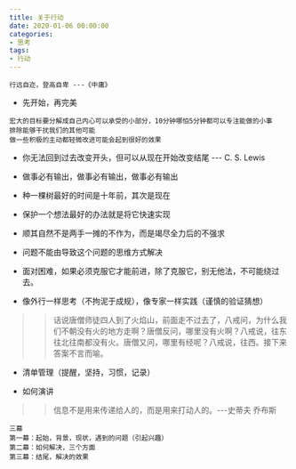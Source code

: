 ```yaml
---
title: 关于行动
date: 2020-01-06 00:00:00
categories: 
- 思考
tags:
- 行动
---
```

```
行远自迩，登高自卑 ---《中庸》
```

- 先开始，再完美
```
宏大的目标要分解成自己内心可以承受的小部分，10分钟哪怕5分钟都可以专注能做的小事
排除能够干扰我们的其他可能
做一些积极的主动都轻微改进可能会起到很好的效果
```

- 你无法回到过去改变开头，但可以从现在开始改变结尾 ---  C. S. Lewis

- 做事必有输出，做事必有输出，做事必有输出

- 种一棵树最好的时间是十年前，其次是现在

- 保护一个想法最好的办法就是将它快速实现

- 顺其自然不是两手一摊的不作为，而是竭尽全力后的不强求

- 问题不能由导致这个问题的思维方式解决

- 面对困难，如果必须克服它才能前进，除了克服它，别无他法，不可能绕过去。

- 像外行一样思考（不拘泥于成规），像专家一样实践（谨慎的验证猜想）

> > 话说唐僧师徒四人到了火焰山，前面走不过去了，八戒问，为什么我们不朝没有火的地方走啊？唐僧反问，哪里没有火啊？八戒说，往东往北往南都没有火。唐僧又问，哪里有经呢？八戒说，往西。接下来答案不言而喻。

- 清单管理（提醒，坚持，习惯，记录）

- 如何演讲

> > 信息不是用来传递给人的，而是用来打动人的。---史蒂夫 乔布斯
```
三幕
第一幕：起始，背景，现状，遇到的问题（引起兴趣）
第二幕：如何解决，三个方面
第三幕：结尾，解决的效果
```
